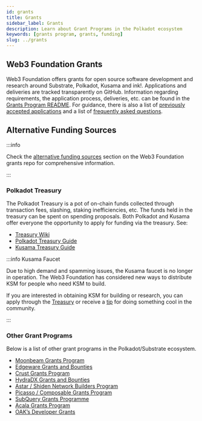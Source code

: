 ```yaml
---
id: grants
title: Grants
sidebar_label: Grants
description: Learn about Grant Programs in the Polkadot ecosystem
keywords: [grants program, grants, funding]
slug: ../grants
---
```


## Web3 Foundation Grants

Web3 Foundation offers grants for open source software development and research around Substrate,
Polkadot, Kusama and ink!. Applications and deliveries are tracked transparently on GitHub. Information 
regarding requirements, the application process, deliveries, etc. can be found in the
[Grants Program README](https://github.com/w3f/Grants-Program#web3-foundation-grants-program). For guidance, there is also a list of
[previously accepted applications](https://github.com/w3f/Grants-Program/blob/master/docs/accepted_grant_applications.md#accepted-grant-applications-)
and a list of [frequently asked questions](https://github.com/w3f/Grants-Program/blob/master/docs/faq.md).

## Alternative Funding Sources

:::info

Check the 
[alternative funding sources](https://github.com/w3f/Grants-Program/blob/master/README.md#rocket-alternative-funding-sources) 
section on the Web3 Foundation grants repo for comprehensive information.

:::

### Polkadot Treasury

The Polkadot Treasury is a pot of on-chain funds collected through transaction fees, slashing,
staking inefficiencies, etc. The funds held in the treasury can be spent on spending proposals. Both
Polkadot and Kusama offer everyone the opportunity to apply for funding via the treasury. See:

- [Treasury Wiki](../learn/learn-treasury.md)
- [Polkadot Treasury Guide](https://docs.google.com/document/d/1IZykdp2cyQavcRyZd_dgNj5DcgxgZR6kAqGdcNARu1w)
- [Kusama Treasury Guide](https://docs.google.com/document/d/1p3UQUjph5t8TVaWnTkfrI5mE-BABnM9Xvtuhdlhl6JE)

:::info Kusama Faucet

Due to high demand and spamming issues, the Kusama faucet is no longer in operation. The Web3 Foundation has considered new ways to distribute KSM for people who need KSM to build.

If you are interested in obtaining KSM for building or research, you can apply through the
[Treasury](../learn/learn-treasury.md#creating-a-treasury-proposal) or receive a
[tip](../learn/learn-treasury.md#tipping) for doing something cool in the community. 

:::

### Other Grant Programs

Below is a list of other grant programs in the Polkadot/Substrate ecosystem.

- [Moonbeam Grants Program](https://moonbeam.foundation/grants/)
- [Edgeware Grants and Bounties](https://gov.edgewa.re/discussion/1132-edgeware-proposal-process-and-template)
- [Crust Grants Program](https://github.com/crustio/Crust-Grants-Program)
- [HydraDX Grants and Bounties](https://docs.hydradx.io/new_deal/)
- [Astar / Shiden Network Builders Program](https://astar.network/builders-program/)
- [Picasso / Composable Grants Program](https://grants.composable.finance)
- [SubQuery Grants Programme](https://subquery.network/grants)
- [Acala Grants Program](https://acala.network/ecosystem-program)
- [OAK’s Developer Grants](https://oak.tech/community/grants/)


